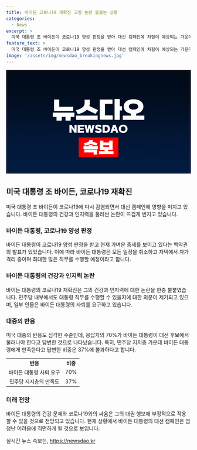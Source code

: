 ```yaml
---
title: 바이든 코로나19 재확진 고령 논란 불붙는 상황
categories:
  - News
excerpt: >
  미국 대통령 조 바이든이 코로나19 양성 판정을 받아 대선 캠페인에 차질이 예상되는 가운데, 고령과 건강 논란이 불붙고 있다. 바이든 대통령은 유세를 중단하고 자가 격리 중이며, 사퇴 압박과 관련한 논의가 이어지고 있으며, 민주당 내에서도 그의 대통령 직무 수행 능력에 대한 의문이 제기되고 있다. 코로나19 재확진으로 인한 부정적 영향이 예상되는 가운데, 바이든 대통령을 둘러싼 논란이 계속되고 있다.
feature_text: >
  미국 대통령 조 바이든이 코로나19 양성 판정을 받아 대선 캠페인에 차질이 예상되는 가운데, 고령과 건강 논란이 불붙고 있다. 바이든 대통령은 유세를 중단하고 자가 격리 중이며, 사퇴 압박과 관련한 논의가 이어지고 있으며, 민주당 내에서도 그의 대통령 직무 수행 능력에 대한 의문이 제기되고 있다. 코로나19 재확진으로 인한 부정적 영향이 예상되는 가운데, 바이든 대통령을 둘러싼 논란이 계속되고 있다.
image: '/assets/img/newsdao_breakingnews.jpg'
---
```


<p><img src="/assets/img/newsdao_breakingnews.jpg" alt="ontimetimes 속보" /></p>

<h2 data-ke-size="size26">미국 대통령 조 바이든, 코로나19 재확진</h2>

<p data-ke-size="size16">미국 대통령 조 바이든이 코로나19에 다시 감염되면서 대선 캠페인에 영향을 미치고 있습니다. 바이든 대통령의 건강과 인지력을 둘러싼 논란이 뜨겁게 번지고 있습니다.</p>

<h3>바이든 대통령, 코로나19 양성 판정</h3>

<p data-ke-size="size16">바이든 대통령이 코로나19 양성 판정을 받고 현재 가벼운 증세를 보이고 있다는 백악관의 발표가 있었습니다. 이에 따라 바이든 대통령은 모든 일정을 취소하고 자택에서 자가 격리 중이며 최대한 많은 직무를 수행할 예정이라고 합니다.</p>

<h3>바이든 대통령의 건강과 인지력 논란</h3>

<p data-ke-size="size16">바이든 대통령의 코로나19 재확진은 그의 건강과 인지력에 대한 논란을 한층 불붙였습니다. 민주당 내부에서도 대통령 직무를 수행할 수 있을지에 대한 의문이 제기되고 있으며, 일부 인물은 바이든 대통령의 사퇴를 요구하고 있습니다.</p>

<h3>대중의 반응</h3>

<p data-ke-size="size16">미국 대중의 반응도 심각한 수준인데, 응답자의 70%가 바이든 대통령이 대선 후보에서 물러나야 한다고 답변한 것으로 나타났습니다. 특히, 민주당 지지층 가운데 바이든 대통령에게 만족한다고 답변한 비중은 37%에 불과하다고 합니다.</p>

<table>
  <tr>
    <td style="text-align: center; height: 17px;"><b>반응</b></td>
    <td style="text-align: center; height: 17px;"><b>비중</b></td>
  </tr>
  <tr>
    <td style="text-align: center; height: 17px;">바이든 대통령 사퇴 요구</td>
    <td style="text-align: center; height: 17px;">70%</td>
  </tr>
  <tr>
    <td style="text-align: center; height: 17px;">민주당 지지층의 만족도</td>
    <td style="text-align: center; height: 17px;">37%</td>
  </tr>
</table>

<h3>미래 전망</h3>

<p data-ke-size="size16">바이든 대통령의 건강 문제와 코로나19와의 싸움은 그의 대권 행보에 부정적으로 작용할 수 있을 것으로 전망되고 있습니다. 현재 상황에서 바이든 대통령의 대선 캠페인은 엄청난 어려움에 직면하게 될 것으로 보입니다.</p>
실시간 뉴스 속보는, <a href="https://newsdao.kr" rel="dofollow">https://newsdao.kr</a>


